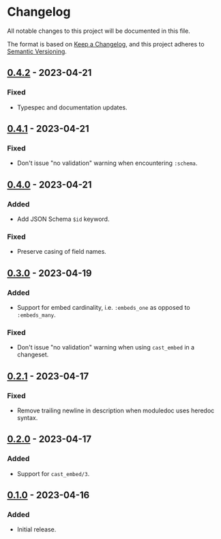 # Changelog

All notable changes to this project will be documented in this file.

The format is based on [Keep a Changelog](https://keepachangelog.com/en/1.0.0/),
and this project adheres to [Semantic Versioning](https://semver.org/spec/v2.0.0.html).

## [0.4.2] - 2023-04-21

### Fixed

- Typespec and documentation updates.

## [0.4.1] - 2023-04-21

### Fixed

- Don't issue "no validation" warning when encountering `:schema`.

## [0.4.0] - 2023-04-21

### Added

- Add JSON Schema `$id` keyword.

### Fixed

- Preserve casing of field names.

## [0.3.0] - 2023-04-19

### Added

- Support for embed cardinality, i.e. `:embeds_one` as opposed to `:embeds_many`.

### Fixed

- Don't issue "no validation" warning when using `cast_embed` in a changeset.

## [0.2.1] - 2023-04-17

### Fixed

- Remove trailing newline in description when moduledoc uses heredoc syntax.

## [0.2.0] - 2023-04-17

### Added

- Support for `cast_embed/3`.

## [0.1.0] - 2023-04-16

### Added

- Initial release.

[0.4.2]: https://github.com/gridpoint-com/ostara/releases/tag/v0.4.2
[0.4.1]: https://github.com/gridpoint-com/ostara/releases/tag/v0.4.1
[0.4.0]: https://github.com/gridpoint-com/ostara/releases/tag/v0.4.0
[0.3.0]: https://github.com/gridpoint-com/ostara/releases/tag/v0.3.0
[0.2.1]: https://github.com/gridpoint-com/ostara/releases/tag/v0.2.1
[0.2.0]: https://github.com/gridpoint-com/ostara/releases/tag/v0.2.0
[0.1.0]: https://github.com/gridpoint-com/ostara/releases/tag/v0.1.0
